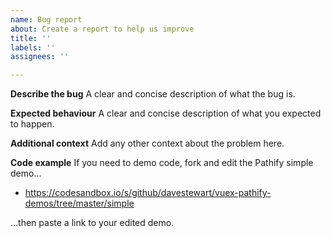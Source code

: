 ```yaml
---
name: Bug report
about: Create a report to help us improve
title: ''
labels: ''
assignees: ''

---
```


**Describe the bug**
A clear and concise description of what the bug is.

**Expected behaviour**
A clear and concise description of what you expected to happen.

**Additional context**
Add any other context about the problem here.

**Code example**
If you need to demo code, fork and edit the Pathify simple demo...

- https://codesandbox.io/s/github/davestewart/vuex-pathify-demos/tree/master/simple

...then paste a link to your edited demo.

